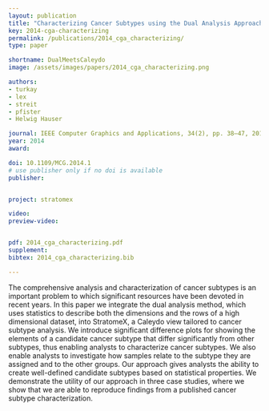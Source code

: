 ```yaml
---
layout: publication
title: "Characterizing Cancer Subtypes using the Dual Analysis Approach in Caleydo StratomeX"
key: 2014-cga-characterizing
permalink: /publications/2014_cga_characterizing/
type: paper

shortname: DualMeetsCaleydo
image: /assets/images/papers/2014_cga_characterizing.png

authors:
- turkay
- lex
- streit
- pfister
- Helwig Hauser

journal: IEEE Computer Graphics and Applications, 34(2), pp. 38–47, 2014.
year: 2014
award:

doi: 10.1109/MCG.2014.1
# use publisher only if no doi is available
publisher:


project: stratomex

video:
preview-video:


pdf: 2014_cga_characterizing.pdf
supplement:
bibtex: 2014_cga_characterizing.bib

---
```


The comprehensive analysis and characterization of cancer subtypes is an important problem to which significant resources have been devoted in recent years. In this paper we integrate the dual analysis method, which uses statistics to describe both the dimensions and the rows of a high dimensional dataset, into StratomeX, a Caleydo view tailored to cancer subtype analysis. We introduce significant difference plots for showing the elements of a candidate cancer subtype that differ significantly from other subtypes, thus enabling analysts to characterize cancer subtypes. We also enable analysts to investigate how samples relate to the subtype they are assigned and to the other groups. Our approach gives analysts the ability to create well-defined candidate subtypes based on statistical properties. We demonstrate the utility of our approach in three case studies, where we show that we are able to reproduce findings from a published cancer subtype characterization.

